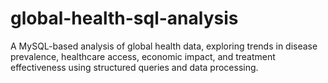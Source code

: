 # global-health-sql-analysis
A MySQL-based analysis of global health data, exploring trends in disease prevalence, healthcare access, economic impact, and treatment effectiveness using structured queries and data processing.
